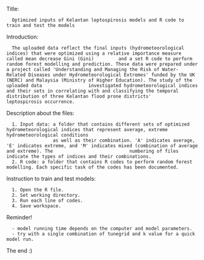 Title:

      Optimized inputs of Kelantan leptospirosis models and R code to train and test the models

Introduction:

      The uploaded data reflect the final inputs (hydrometeorological indices) that were optimized using a relative importance measure called mean decrease Gini (Gini)         and a set R code to perform random forest modelling and prediction. These data were prepared under a project called 'Understanding and Managing the Risk of Water-       Related Diseases under Hydrometeorological Extremes' funded by the UK (NERC) and Malaysia (Ministry of Higher Education). The study of the uploaded data                 investigated hydrometeorological indices and their sets in correlating with and classifying the temporal distribution of three Kelantan flood prone districts'           leptospirosis occurrence.

Description about the files:

      1. Input data: a folder that contains different sets of optimized hydrometeorological indices that represent average, extreme hydrometeorological conditions
                     as well as their combination. 'A' indicates average, 'E' indicates extreme, and 'M' indicates mixed (combination of average and extreme). The                            numbering of files indicate the types of indices and their combinations.
      2. R code: a folder that contains R codes to perform random forest modelling. Each specific task of the codes has been documented.

Instruction to train and test models:

      1. Open the R file.
      2. Set working directory.
      3. Run each line of codes.
      4. Save workspace.

Reminder!

      - model running time depends on the computer and model parameters.
      - try with a single combination of tunegrid and k value for a quick model run.

The end :)
